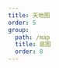 ```yaml
---
title: 天地图
order: 5
group:
  path: /map
  title: 底图
  order: 8
---
```


<code src="./tianditu.tsx" compact="true" defaultShowCode="true"></code>
